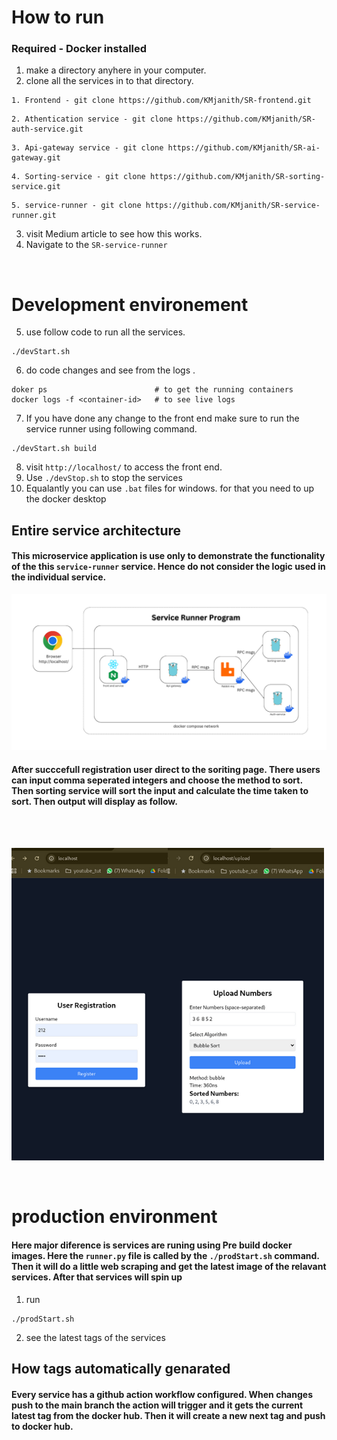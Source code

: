 # How to run

### Required - Docker installed

1. make a directory anyhere in your computer.
2. clone all the services in to that directory.

```
1. Frontend - git clone https://github.com/KMjanith/SR-frontend.git
```

```
2. Athentication service - git clone https://github.com/KMjanith/SR-auth-service.git
```

```
3. Api-gateway service - git clone https://github.com/KMjanith/SR-ai-gateway.git
```

```
4. Sorting-service - git clone https://github.com/KMjanith/SR-sorting-service.git
```

```
5. service-runner - git clone https://github.com/KMjanith/SR-service-runner.git
```

3. visit Medium article to see how this works.
4. Navigate to the `SR-service-runner`

</br>

# Development environement

5. use follow code to run all the services.

```
./devStart.sh
```

6. do code changes and see from the logs .

```
doker ps                        # to get the running containers
docker logs -f <container-id>   # to see live logs
```

7. If you have done any change to the front end make sure to run the service runner using following command.

```
./devStart.sh build
```

8. visit `http://localhost/` to access the front end.
9. Use `./devStop.sh` to stop the services
10. Equalantly you can use `.bat` files for windows. for that you need to up the docker desktop

## Entire service architecture

#### This microservice application is use only to demonstrate the functionality of the this `service-runner` service. Hence do not consider the logic used in the individual service.

![all service architecture](images/286358e4-c488-4404-8c9e-6e18ef9be020.png)

#### After succcefull registration user direct to the soriting page. There users can input comma seperated integers and choose the method to sort. Then sorting service will sort the input and calculate the time taken to sort. Then output will display as follow.

</br>
</br>

![fron end output](images/front-end-output.png)

</br>

# production environment

#### Here major diference is services are runing using Pre build docker images. Here the `runner.py` file is called by the `./prodStart.sh` command. Then it will do a little web scraping and get the latest image of the relavant services. After that services will spin up

1. run

```
./prodStart.sh
```

2. see the latest tags of the services

## How tags automatically genarated

#### Every service has a github action workflow configured. When changes push to the main branch the action will trigger and it gets the current latest tag from the docker hub. Then it will create a new next tag and push to docker hub.
